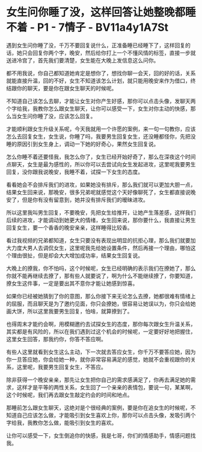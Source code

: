 # 女生问你睡了没，这样回答让她整晚都睡不着 - P1 - 7情子 - BV11a4y1A7St

遇到女生问你睡了没，千万不要回复说什么，正准备睡已经睡下了，这样回复的话，她只会回复你两个字，晚安，然后给你打上一个不懂风情的标签，直接一步就送进冷宫了，首先我们要清楚，女生能在大晚上发信息这么问你。

都不用我说，你自己都知道她肯定是想你了，想找你聊一会天，回的好的话，关系就能直接升温，回的不好，女生不知道该怎么计划，就只能用晚安来作为借口，终结跟你的聊天，要是你在跟女生聊天的时候呢。

不知道自己该怎么去聊，才能让女生对你产生好感，那你可以点击头像，发聊天两个字给我，我教你怎么跟女生聊天，让你可以感受一下，女生对你主动的快感，那么当女生问你睡了没，应该怎么回复。

才能顺利跟女生升级关系呢，今天我就用一个许愿的案例，来一句一句教你，应该怎么去回复女生，女生说，你睡了吗，我要男生回复女生，还没睡都怪你，先把没睡的原因引到女生身上，调动一下她的好奇心，果然女生回复说。

怎么你睡不着还要怪我，我怎么你了，女生已经开始好奇了，那么在深夜这个时间点聊天，女生是最为感性的，所以你可以去尝试向女生发起进攻，这里呢我要男生回复，没你跟我说晚安，我睡不着，试探一下女生的态度。

看看她会不会排斥我们的进攻，如果她没有排斥，那么我们就可以更加大胆一点，结果女生回来说，那晚安，很多兄弟呢就感觉这个天好像聊死了，女生都直接说晚安了，但是你有没有留意到，她并没有排斥我们的暧昧进攻。

所以这里我叫男生回复，不要晚安，先把女生给推开，让她产生落差感，这样我们后续的进攻，才能调动到她更大的情绪，女生回来说，那你要什么，我直接让男生回复女生，要一个香香的晚安亲亲，这样睡得比较香。

看过我视频的兄弟都知道，女生只要没有表现出明显的抗拒心理，那么我们就要加大力度大男人去调侃女生，这里呢我先给她设置条件，然后再接一个理由，哪怕这个理由很扯，但是却会大大增加成功率，结果女生回复说。

大晚上的撩我，你不怕吗，这个时候呢，女生已经明确的表示我们在撩她了，那么你就不能再继续去撩了，那有些人就要说了，啊为什么不能继续撩了，你要知道，撩女生这件事，一定是要出其不意你才能让她感到惊喜。

如果你已经被她猜到了你的意图，那么你接下来无论怎么去撩，她都很难有情绪上的屈服，而且聊天是为了邀约见面，你只会撩她，很容易让她误以为，你只会给她画大饼，所以这里我要男生回复，怕啥，就算撩到了。

也得周末才能约会啊，用模糊邀约去试探女生的态度，那你每次跟女生升温关系，其实都是有风险的，所以在我们遇到过这个机会的时候呢，一定要好好地把握住，这里女生回答，那我约你，你答不答应啊。

有些人这里就看到女生这么主动，下一次就去答应女生，你千万不要答应她，因为你一旦答应她，你会给她一种，就你非常容易满足的感觉，她就不会重视跟你的关系，这里呢，我要男生回复女生，不答应。

除非获得一个晚安亲亲，那先让女生把你自己的需求感满足了，你再去满足她的需求，这样才是平等的两性关系，女生回了一个亲亲的表情包，要说一句，某某啊，这个时候呢，我们再去跟女生敲定约会的时间和地点。

那睡前怎么跟女生聊天，这绝对是个很经典的案例，要是你在追女生的时候呢，不知道自己应该怎么做，才能吸引到女生喜欢上你，那你可以点击头像，发吸引两个字给我，我教你怎么做，能吸引到女生的喜欢。

让你可以感受一下，女生倒追你的快感，我是七哥，你们的情感助手，情感问题找我。